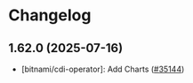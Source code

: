 # Changelog

## 1.62.0 (2025-07-16)

* [bitnami/cdi-operator]: Add Charts ([#35144](https://github.com/bitnami/charts/pull/35144))
